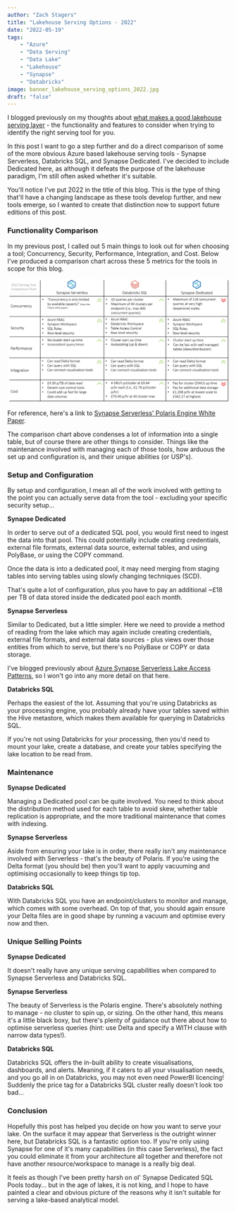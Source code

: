```yaml
---
author: "Zach Stagers"
title: "Lakehouse Serving Options - 2022"
date: "2022-05-19"
tags: 
    - "Azure"
    - "Data Serving"
    - "Data Lake"
    - "Lakehouse"
    - "Synapse"
    - "Databricks"
image: banner_lakehouse_serving_options_2022.jpg
draft: "false"
---
```


I blogged previously on my thoughts about [what makes a good lakehouse serving layer](https://www.zachstagers.co.uk/p/what-makes-a-good-lakehouse-serving-layer/) - the functionality and features to consider when trying to identify the right serving tool for you. 

In this post I want to go a step further and do a direct comparison of some of the more obvious Azure based lakehouse serving tools - Synapse Serverless, Databricks SQL, and Synapse Dedicated. I've decided to include Dedicated here, as although it defeats the purpose of the lakehouse paradigm, I'm still often asked whether it's suitable.

You'll notice I've put 2022 in the title of this blog. This is the type of thing that'll have a changing landscape as these tools develop further, and new tools emerge, so I wanted to create that distinction now to support future editions of this post.


### Functionality Comparison

In my previous post, I called out 5 main things to look out for when choosing a tool; Concurrency, Security, Performance, Integration, and Cost. Below I've produced a comparison chart across these 5 metrics for the tools in scope for this blog.

![2022 Lakehouse Serving Tool Comparison Chart.](lakehouse_serving_options_2022_zach_stagers.jpg)

For reference, here's a link to [Synapse Serverless' Polaris Engine White Paper](https://www.vldb.org/pvldb/vol13/p3204-saborit.pdf).

The comparison chart above condenses a lot of information into a single table, but of course there are other things to consider. Things like the maintenance involved with managing each of those tools, how arduous the set up and configuration is, and their unique abilities (or USP's).


### Setup and Configuration

By setup and configuration, I mean all of the work involved with getting to the point you can actually serve data from the tool - excluding your specific security setup...

**Synapse Dedicated**

In order to serve out of a dedicated SQL pool, you would first need to ingest the data into that pool. This could potentially include creating credentials, external file formats, external data source, external tables, and using PolyBase, or using the COPY command.

Once the data is into a dedicated pool, it may need merging from staging tables into serving tables using slowly changing techniques (SCD). 

That's quite a lot of configuration, plus you have to pay an additional ~£18 per TB of data stored inside the dedicated pool each month.

**Synapse Serverless**

Similar to Dedicated, but a little simpler. Here we need to provide a method of reading from the lake which may again include creating credentials, external file formats, and external data sources - plus views over those entities from which to serve, but there's no PolyBase or COPY or data storage.

I've blogged previously about [Azure Synapse Serverless Lake Access Patterns](https://www.zachstagers.co.uk/p/azure-synapse-serverless-lake-access-patterns/), so I won't go into any more detail on that here.


**Databricks SQL**

Perhaps the easiest of the lot. Assuming that you're using Databricks as your processing engine, you probably already have your tables saved within the Hive metastore, which makes them available for querying in Databricks SQL.

If you're not using Databricks for your processing, then you'd need to mount your lake, create a database, and create your tables specifying the lake location to be read from.


### Maintenance

**Synapse Dedicated**

Managing a Dedicated pool can be quite involved. You need to think about the distribution method used for each table to avoid skew, whether table replication is appropriate, and the more traditional maintenance that comes with indexing.


**Synapse Serverless**

Aside from ensuring your lake is in order, there really isn't any maintenance involved with Serverless - that's the beauty of Polaris. If you're using the Delta format (you should be) then you'll want to apply vacuuming and optimising occasionally to keep things tip top.


**Databricks SQL**

With Databricks SQL you have an endpoint/clusters to monitor and manage, which comes with some overhead. On top of that, you should again ensure your Delta files are in good shape by running a vacuum and optimise every now and then.


### Unique Selling Points

**Synapse Dedicated**

It doesn't really have any unique serving capabilities when compared to Synapse Serverless and Databricks SQL.

**Synapse Serverless**

The beauty of Serverless is the Polaris engine. There's absolutely nothing to manage - no cluster to spin up, or sizing. On the other hand, this means it's a little black boxy, but there's plenty of guidance out there about how to optimise serverless queries (hint: use Delta and specify a WITH clause with narrow data types!).

**Databricks SQL**

Databricks SQL offers the in-built ability to create visualisations, dashboards, and alerts. Meaning, if it caters to all your visualisation needs, and you go all in on Databricks, you may not even need PowerBI licencing! Suddenly the price tag for a Databricks SQL cluster really doesn't look too bad...


### Conclusion

Hopefully this post has helped you decide on how you want to serve your lake. On the surface it may appear that Serverless is the outright winner here, but Databricks SQL is a fantastic option too. If you're only using Synapse for one of it's many capabilities (in this case Serverless), the fact you could eliminate it from your architecture all together and therefore not have another resource/workspace to manage is a really big deal.

It feels as though I've been pretty harsh on ol' Synapse Dedicated SQL Pools today... but in the age of lakes, it is not king, and I hope to have painted a clear and obvious picture of the reasons why it isn't suitable for serving a lake-based analytical model.